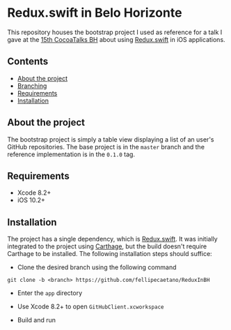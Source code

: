 # Redux.swift in Belo Horizonte

This repository houses the bootstrap project I used as reference for a talk I gave at the [15th CocoaTalks BH](https://www.meetup.com/CocoaHeads-Talks-BH/events/237132787/) about using [Redux.swift](https://github.com/fellipecaetano/Redux.swift) in iOS applications.

## Contents

- [About the project](#about-the-project)
- [Branching](#branching)
- [Requirements](#requirements)
- [Installation](#installation)

## About the project

The bootstrap project is simply a table view displaying a list of an user's GitHub repositories. The base project is in the `master` branch and the reference implementation is in the `0.1.0` tag.

## Requirements

- Xcode 8.2+
- iOS 10.2+

## Installation

The project has a single dependency, which is [Redux.swift](https://github.com/fellipecaetano/Redux.swift). It was initially integrated to the project using [Carthage](https://github.com/Carthage/Carthage), but the build doesn't require Carthage to be installed. The following installation steps should suffice:

- Clone the desired branch using the following command
```shell
git clone -b <branch> https://github.com/fellipecaetano/ReduxInBH
```

- Enter the `app` directory

- Use Xcode 8.2+ to open `GitHubClient.xcworkspace`

- Build and run


